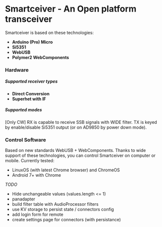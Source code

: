 # Smartceiver - An Open platform transceiver

Smartceiver is based on these technologies:
* **Arduino (Pro) Micro**
* **Si5351** 
* **WebUSB** 
* **Polymer2 WebComponents** 

### Hardware

##### Supported receiver types
* **Direct Conversion**
* **Superhet with IF**

##### Supported modes
[Only CW]
RX is capable to receive SSB signals with WIDE filter.
TX is keyed by enable/disable Si5351 output (or on AD9850 by power down mode).

### Control Software

Based on new standards WebUSB + WebComponents. Thanks to wide support of these technologies, you can control Smartceiver on computer or mobile.
Currently tested:
- LinuxOS (with latest Chrome browser) and ChromeOS
- Android 7+ with Chrome

*TODO*
- Hide unchangeable values (values.length <= 1)
- panadapter
- build filter table with AudioProcessor filters
- use KV storage to persist state / connectors config
- add login form for remote
- create settings page for connectors (with persistance)
